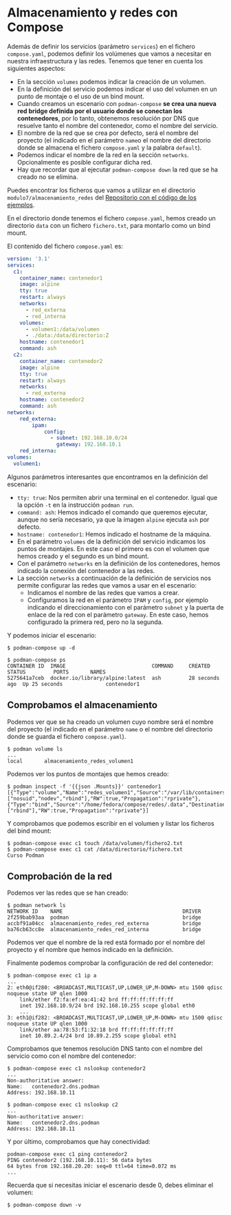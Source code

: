 # Almacenamiento y redes con Compose

Además de definir los servicios (parámetro `services`) en el fichero `compose.yaml`, podemos definir los volúmenes que vamos a necesitar en nuestra infraestructura y las redes. Tenemos que tener en cuenta los siguientes aspectos:

* En la sección `volumes` podemos indicar la creación de un volumen.
* En la definición del servicio podemos indicar el uso del volumen en un punto de montaje o el uso de un bind mount.
* Cuando creamos un escenario con `podman-compose` **se crea una nueva red bridge definida por el usuario donde se conectan los contenedores**, por lo tanto, obtenemos resolución por DNS que resuelve tanto el nombre del contenedor, como el nombre del servicio.
* El nombre de la red que se crea por defecto, será el nombre del proyecto (el indicado en el parámetro `name`o el nombre del directorio donde se almacena el fichero `compose.yaml` y la palabra `default`).
* Podemos indicar el nombre de la red en la sección `networks`. Opcionalmente es posible configurar dicha red.
* Hay que recordar que al ejecutar `podman-compose down` la red que se ha creado no se elimina.

Puedes encontrar los ficheros que vamos a utilizar en el directorio `modulo7/almacenamiento_redes` del [Repositorio con el código de los ejemplos](https://github.com/josedom24/ejemplos_curso_podman_ow).

En el directorio donde tenemos el fichero `compose.yaml`, hemos creado un directorio `data` con un fichero `fichero.txt`, para montarlo como un bind mount.

El contenido del fichero `compose.yaml` es:

```yaml
version: '3.1'
services:
  c1:
    container_name: contenedor1
    image: alpine
    tty: true
    restart: always
    networks:
      - red_externa
      - red_interna
    volumes:
      - volumen1:/data/volumen
      - ./data:/data/directorio:Z
    hostname: contenedor1
    command: ash
  c2:
    container_name: contenedor2
    image: alpine
    tty: true
    restart: always
    networks:
      - red_externa
    hostname: contenedor2 
    command: ash
networks:
    red_externa:
        ipam:
            config:
              - subnet: 192.168.10.0/24
                gateway: 192.168.10.1
    red_interna:
volumes:
  volumen1:
```

Algunos parámetros interesantes que encontramos en la definición del escenario:

* `tty: true`: Nos permiten abrir una terminal en el contenedor. Igual que la opción `-t` en la instrucción `podman run`.
* `command: ash`: Hemos indicado el comando que queremos ejecutar, aunque no sería necesario, ya que la imagen `alpine` ejecuta `ash` por defecto.
* `hostname: contenedor1`: Hemos indicado el hostname de la máquina.
* En el parámetro `volumes` de la definición del servicio indicamos los puntos de montajes. En este caso el primero es con el volumen que hemos creado y el segundo es un bind mount.
* Con el parámetro `networks` en la definición de los contenedores, hemos indicado la conexión del contenedor a las redes.
* La sección `networks` a continuación de la definición de servicios nos permite configurar las redes que vamos a usar en el escenario:
    * Indicamos el nombre de las redes que vamos a crear.
    * Configuramos la red en el parámetro `IPAM` y `config`, por ejemplo indicando el direccionamiento con el parámetro `subnet` y la puerta de enlace de la red con el parámetro `gateway`. En este caso, hemos configurado la primera red, pero no la segunda.

Y podemos iniciar el escenario:

```
$ podman-compose up -d

$ podman-compose ps
CONTAINER ID  IMAGE                            COMMAND     CREATED         STATUS         PORTS       NAMES
5275641a7ceb  docker.io/library/alpine:latest  ash         28 seconds ago  Up 25 seconds              contenedor1
```

## Comprobamos el almacenamiento

Podemos ver que se ha creado un volumen cuyo nombre será el nombre del proyecto (el indicado en el parámetro `name` o el nombre del directorio donde se guarda el fichero `compose.yaml`).

```
$ podman volume ls
...
local       almacenamiento_redes_volumen1
```

Podemos ver los puntos de montajes que hemos creado:

```
$ podman inspect -f '{{json .Mounts}}' contenedor1
[{"Type":"volume","Name":"redes_volumen1","Source":"/var/lib/containers/storage/volumes/almacenamiento_redes_volumen1/_data","Destination":"/data/volumen","Driver":"local","Mode":"","Options":["nosuid","nodev","rbind"],"RW":true,"Propagation":"rprivate"},{"Type":"bind","Source":"/home/fedora/compose/redes/.data","Destination":"/data/directorio","Driver":"","Mode":"","Options":["rbind"],"RW":true,"Propagation":"rprivate"}]
```

Y comprobamos que podemos escribir en el volumen y listar los ficheros del bind mount:

```
$ podman-compose exec c1 touch /data/volumen/fichero2.txt
$ podman-compose exec c1 cat /data/directorio/fichero.txt
Curso Podman
```

## Comprobación de la red

Podemos ver las redes que se han creado:

```
$ podman network ls
NETWORK ID    NAME                                       DRIVER
2f259bab93aa  podman                                     bridge
accbf91a04cc  almacenamiento_redes_red_externa           bridge
ba76cb63cc8e  almacenamiento_redes_red_interna           bridge
```

Podemos ver que el nombre de la red está formado por el nombre del proyecto y el nombre que hemos indicado en la definición.

Finalmente podemos comprobar la configuración de red del contenedor:

```
$ podman-compose exec c1 ip a
...
2: eth0@if280: <BROADCAST,MULTICAST,UP,LOWER_UP,M-DOWN> mtu 1500 qdisc noqueue state UP qlen 1000
    link/ether f2:fa:ef:ea:41:42 brd ff:ff:ff:ff:ff:ff
    inet 192.168.10.9/24 brd 192.168.10.255 scope global eth0
    ...
3: eth1@if282: <BROADCAST,MULTICAST,UP,LOWER_UP,M-DOWN> mtu 1500 qdisc noqueue state UP qlen 1000
    link/ether aa:78:53:f1:32:18 brd ff:ff:ff:ff:ff:ff
    inet 10.89.2.4/24 brd 10.89.2.255 scope global eth1
```


Comprobamos que tenemos resolución DNS tanto con el nombre del servicio como con el nombre del contenedor:

```
$ podman-compose exec c1 nslookup contenedor2
...
Non-authoritative answer:
Name:	contenedor2.dns.podman
Address: 192.168.10.11

$ podman-compose exec c1 nslookup c2
...
Non-authoritative answer:
Name:	contenedor2.dns.podman
Address: 192.168.10.11
```

Y por último, comprobamos que hay conectividad:

```
podman-compose exec c1 ping contenedor2
PING contenedor2 (192.168.10.11): 56 data bytes
64 bytes from 192.168.20.20: seq=0 ttl=64 time=0.072 ms
...
```

Recuerda que si necesitas iniciar el escenario desde 0, debes eliminar el volumen:

```
$ podman-compose down -v
```

